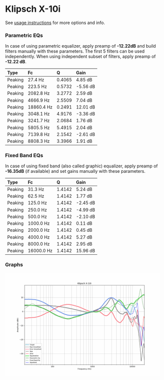 # Klipsch X-10i
See [usage instructions](https://github.com/jaakkopasanen/AutoEq#usage) for more options and info.

### Parametric EQs
In case of using parametric equalizer, apply preamp of **-12.22dB** and build filters manually
with these parameters. The first 5 filters can be used independently.
When using independent subset of filters, apply preamp of **-12.22 dB**.

| Type    | Fc         |      Q | Gain     |
|:--------|:-----------|:-------|:---------|
| Peaking | 27.4 Hz    | 0.4065 | 4.85 dB  |
| Peaking | 223.5 Hz   | 0.5732 | -5.56 dB |
| Peaking | 2082.8 Hz  | 3.2772 | 2.59 dB  |
| Peaking | 4666.9 Hz  | 2.5509 | 7.04 dB  |
| Peaking | 18860.4 Hz | 0.2491 | 12.01 dB |
| Peaking | 3048.1 Hz  | 4.9176 | -3.36 dB |
| Peaking | 3241.7 Hz  | 2.0684 | 1.76 dB  |
| Peaking | 5805.5 Hz  | 5.4915 | 2.04 dB  |
| Peaking | 7139.8 Hz  | 2.1542 | -2.61 dB |
| Peaking | 8808.3 Hz  | 3.3966 | 1.91 dB  |

### Fixed Band EQs
In case of using fixed band (also called graphic) equalizer, apply preamp of **-16.35dB**
(if available) and set gains manually with these parameters.

| Type    | Fc         |      Q | Gain     |
|:--------|:-----------|:-------|:---------|
| Peaking | 31.3 Hz    | 1.4142 | 5.24 dB  |
| Peaking | 62.5 Hz    | 1.4142 | 1.77 dB  |
| Peaking | 125.0 Hz   | 1.4142 | -2.45 dB |
| Peaking | 250.0 Hz   | 1.4142 | -4.99 dB |
| Peaking | 500.0 Hz   | 1.4142 | -2.10 dB |
| Peaking | 1000.0 Hz  | 1.4142 | 0.11 dB  |
| Peaking | 2000.0 Hz  | 1.4142 | 0.45 dB  |
| Peaking | 4000.0 Hz  | 1.4142 | 5.27 dB  |
| Peaking | 8000.0 Hz  | 1.4142 | 2.95 dB  |
| Peaking | 16000.0 Hz | 1.4142 | 15.96 dB |

### Graphs
![](./Klipsch%20X-10i.png)